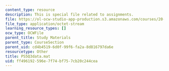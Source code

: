 ```yaml
---
content_type: resource
description: This is special file related to assignments.
file: https://ol-ocw-studio-app-production.s3.amazonaws.com/courses/20-320-analysis-of-biomolecular-and-cellular-systems-fall-2012/ff496192596e7f74bf757cb20c244cea_PS5Q3data.mat
file_type: application/octet-stream
learning_resource_types: []
ocw_type: OCWFile
parent_title: Study Materials
parent_type: CourseSection
parent_uid: cd4b4519-6d0f-99f6-fa2a-8d816797da6e
resourcetype: Other
title: PS5Q3data.mat
uid: ff496192-596e-7f74-bf75-7cb20c244cea
---
```

